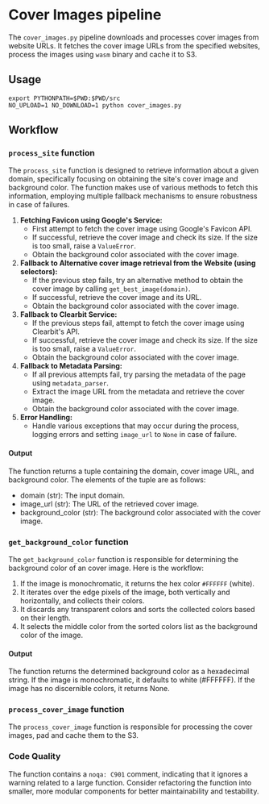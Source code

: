 # Cover Images pipeline

The `cover_images.py` pipeline downloads and processes cover images from website URLs.
It fetches the cover image URLs from the specified websites, process the images using `wasm` binary and cache it to S3.

## Usage

```
export PYTHONPATH=$PWD:$PWD/src
NO_UPLOAD=1 NO_DOWNLOAD=1 python cover_images.py
```

## Workflow
### `process_site` function
The `process_site` function is designed to retrieve information about a given domain, specifically focusing on
obtaining the site's cover image and background color. The function makes use of various methods to fetch this
information, employing multiple fallback mechanisms to ensure robustness in case of failures.

1. **Fetching Favicon using Google's Service:**
    - First attempt to fetch the cover image using Google's Favicon API.
    - If successful, retrieve the cover image and check its size. If the size is too small, raise a `ValueError`.
    - Obtain the background color associated with the cover image.
2. **Fallback to Alternative cover image retrieval from the Website (using selectors):**
    - If the previous step fails, try an alternative method to obtain the cover image by calling `get_best_image(domain)`.
    - If successful, retrieve the cover image and its URL.
    - Obtain the background color associated with the cover image.
3. **Fallback to Clearbit Service:**
   - If the previous steps fail, attempt to fetch the cover image using Clearbit's API.
   - If successful, retrieve the cover image and check its size. If the size is too small, raise a `ValueError`.
   - Obtain the background color associated with the cover image.
4. **Fallback to Metadata Parsing:**
   - If all previous attempts fail, try parsing the metadata of the page using `metadata_parser`.
   - Extract the image URL from the metadata and retrieve the cover image.
   - Obtain the background color associated with the cover image.
5. **Error Handling:**
   - Handle various exceptions that may occur during the process, logging errors and setting `image_url` to `None`
in case of failure.


#### Output
The function returns a tuple containing the domain, cover image URL, and background color.
The elements of the tuple are as follows:

- domain (str): The input domain.
- image_url (str): The URL of the retrieved cover image.
- background_color (str): The background color associated with the cover image.


### `get_background_color` function
The `get_background_color` function is responsible for determining the background color of an cover image.
Here is the workflow:

1. If the image is monochromatic, it returns the hex color `#FFFFFF` (white).
2. It iterates over the edge pixels of the image, both vertically and horizontally, and collects their colors.
3. It discards any transparent colors and sorts the collected colors based on their length.
4. It selects the middle color from the sorted colors list as the background color of the image.

#### Output
The function returns the determined background color as a hexadecimal string. If the image is monochromatic,
it defaults to white (#FFFFFF). If the image has no discernible colors, it returns None.


### `process_cover_image` function
The `process_cover_image` function is responsible for processing the cover images, pad and cache them to the S3.

### Code Quality
The function contains a `noqa: C901` comment, indicating that it ignores a warning related to a large function.
Consider refactoring the function into smaller, more modular components for better maintainability and testability.
